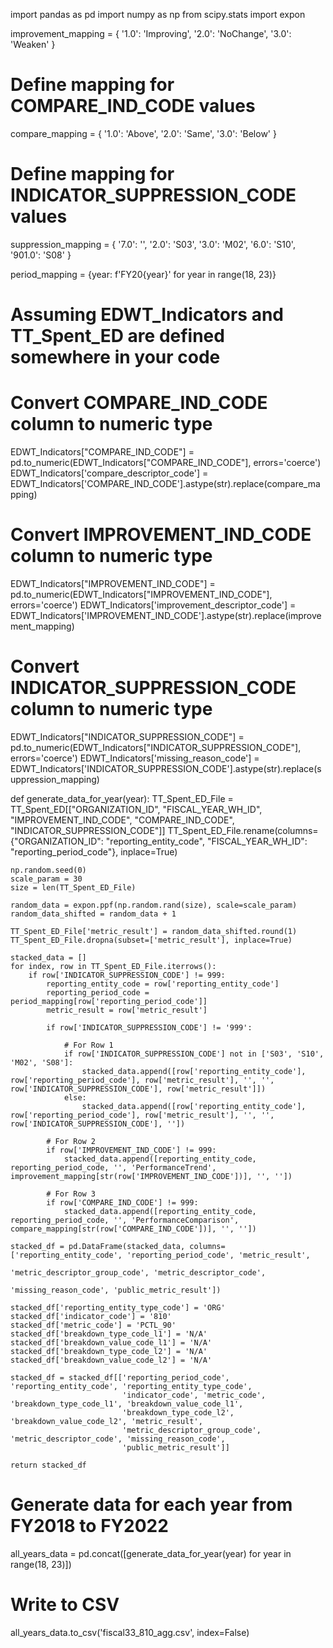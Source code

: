 import pandas as pd
import numpy as np
from scipy.stats import expon

improvement_mapping = {
    '1.0': 'Improving',
    '2.0': 'NoChange',
    '3.0': 'Weaken'
}

# Define mapping for COMPARE_IND_CODE values
compare_mapping = {
    '1.0': 'Above',
    '2.0': 'Same',
    '3.0': 'Below'
}

# Define mapping for INDICATOR_SUPPRESSION_CODE values 
suppression_mapping = {
    '7.0': '',
    '2.0': 'S03',
    '3.0': 'M02',
    '6.0': 'S10',
    '901.0': 'S08'
}

period_mapping = {year: f'FY20{year}' for year in range(18, 23)}

# Assuming EDWT_Indicators and TT_Spent_ED are defined somewhere in your code
# Convert COMPARE_IND_CODE column to numeric type
EDWT_Indicators["COMPARE_IND_CODE"] = pd.to_numeric(EDWT_Indicators["COMPARE_IND_CODE"], errors='coerce')
EDWT_Indicators['compare_descriptor_code'] = EDWT_Indicators['COMPARE_IND_CODE'].astype(str).replace(compare_mapping)

# Convert IMPROVEMENT_IND_CODE column to numeric type
EDWT_Indicators["IMPROVEMENT_IND_CODE"] = pd.to_numeric(EDWT_Indicators["IMPROVEMENT_IND_CODE"], errors='coerce')
EDWT_Indicators['improvement_descriptor_code'] = EDWT_Indicators['IMPROVEMENT_IND_CODE'].astype(str).replace(improvement_mapping)

# Convert INDICATOR_SUPPRESSION_CODE column to numeric type
EDWT_Indicators["INDICATOR_SUPPRESSION_CODE"] = pd.to_numeric(EDWT_Indicators["INDICATOR_SUPPRESSION_CODE"], errors='coerce')
EDWT_Indicators['missing_reason_code'] = EDWT_Indicators['INDICATOR_SUPPRESSION_CODE'].astype(str).replace(suppression_mapping)

def generate_data_for_year(year):
    TT_Spent_ED_File = TT_Spent_ED[["ORGANIZATION_ID", "FISCAL_YEAR_WH_ID", 
                                    "IMPROVEMENT_IND_CODE", "COMPARE_IND_CODE", 
                                    "INDICATOR_SUPPRESSION_CODE"]]
    TT_Spent_ED_File.rename(columns={"ORGANIZATION_ID": "reporting_entity_code", 
                                     "FISCAL_YEAR_WH_ID": "reporting_period_code"}, inplace=True)

    np.random.seed(0)
    scale_param = 30
    size = len(TT_Spent_ED_File)

    random_data = expon.ppf(np.random.rand(size), scale=scale_param)
    random_data_shifted = random_data + 1

    TT_Spent_ED_File['metric_result'] = random_data_shifted.round(1)
    TT_Spent_ED_File.dropna(subset=['metric_result'], inplace=True)

    stacked_data = []
    for index, row in TT_Spent_ED_File.iterrows():
        if row['INDICATOR_SUPPRESSION_CODE'] != 999:
            reporting_entity_code = row['reporting_entity_code']
            reporting_period_code = period_mapping[row['reporting_period_code']]
            metric_result = row['metric_result']

            if row['INDICATOR_SUPPRESSION_CODE'] != '999':
                
                # For Row 1
                if row['INDICATOR_SUPPRESSION_CODE'] not in ['S03', 'S10', 'M02', 'S08']:
                    stacked_data.append([row['reporting_entity_code'], row['reporting_period_code'], row['metric_result'], '', '', row['INDICATOR_SUPPRESSION_CODE'], row['metric_result']])
                else:
                    stacked_data.append([row['reporting_entity_code'], row['reporting_period_code'], row['metric_result'], '', '', row['INDICATOR_SUPPRESSION_CODE'], ''])
            
            # For Row 2
            if row['IMPROVEMENT_IND_CODE'] != 999:
                stacked_data.append([reporting_entity_code, reporting_period_code, '', 'PerformanceTrend', improvement_mapping[str(row['IMPROVEMENT_IND_CODE'])], '', ''])
            
            # For Row 3
            if row['COMPARE_IND_CODE'] != 999:
                stacked_data.append([reporting_entity_code, reporting_period_code, '', 'PerformanceComparison', compare_mapping[str(row['COMPARE_IND_CODE'])], '', ''])

    stacked_df = pd.DataFrame(stacked_data, columns=['reporting_entity_code', 'reporting_period_code', 'metric_result', 
                                                     'metric_descriptor_group_code', 'metric_descriptor_code', 
                                                     'missing_reason_code', 'public_metric_result'])

    stacked_df['reporting_entity_type_code'] = 'ORG'
    stacked_df['indicator_code'] = '810'
    stacked_df['metric_code'] = 'PCTL_90'
    stacked_df['breakdown_type_code_l1'] = 'N/A'
    stacked_df['breakdown_value_code_l1'] = 'N/A'
    stacked_df['breakdown_type_code_l2'] = 'N/A'
    stacked_df['breakdown_value_code_l2'] = 'N/A'

    stacked_df = stacked_df[['reporting_period_code', 'reporting_entity_code', 'reporting_entity_type_code', 
                             'indicator_code', 'metric_code', 'breakdown_type_code_l1', 'breakdown_value_code_l1', 
                             'breakdown_type_code_l2', 'breakdown_value_code_l2', 'metric_result', 
                             'metric_descriptor_group_code', 'metric_descriptor_code', 'missing_reason_code', 
                             'public_metric_result']]

    return stacked_df

# Generate data for each year from FY2018 to FY2022
all_years_data = pd.concat([generate_data_for_year(year) for year in range(18, 23)])

# Write to CSV
all_years_data.to_csv('fiscal33_810_agg.csv', index=False)
